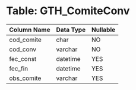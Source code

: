 # Table: GTH_ComiteConv

| Column Name | Data Type | Nullable |
|-------------|-----------|----------|
| cod_comite | char | NO |
| cod_conv | varchar | NO |
| fec_const | datetime | YES |
| fec_fin | datetime | YES |
| obs_comite | varchar | YES |

